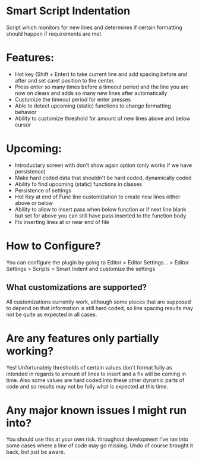 # Smart Script Indentation
Script which monitors for new lines and determines if certain formatting should happen if requirements are met

# Features:
- Hot key (Shift + Enter) to take current line and add spacing before and after and set caret position to the center.
- Press enter so many times before a timeout period and the line you are now on clears and adds so many new lines after automatically
- Customize the timeout period for enter presses
- Able to detect upcoming (static) functions to change formatting behavior
- Ability to customize threshold for amount of new lines above and below cursor

# Upcoming:
- Introductary screen with don't show again option (only works if we have persistence)
- Make hard coded data that shouldn't be hard coded, dynamically coded
- Ability fo find upcoming (static) functions in classes
- Persistence of settings
- Hot Key at end of Func line customization to create new lines either above or below
- Ability to allow to insert pass when below function or if next line blank but set for above you can still have pass inserted to the function body
- Fix inserting lines at or near end of file

# How to Configure?
  You can configure the plugin by going to Editor > Editor Settings... > Editor Settings > Scripts > Smart Indent and customize the settings

## What customizations are supported?
  All customizations currently work, although some pieces that are supposed to depend on that information is still hard coded, so line spacing results may not be quite as expected in all cases.

# Are any features only partially working?

Yes! Unfortunately thresholds of certain values don't format fully as intended in regards to amount of lines to insert and a fix will be coming in time. Also some values are hard coded into these other dynamic parts of code and so results may not be fully what is expected at this time.

# Any major known issues I might run into?

You should use this at your own risk. throughout development I've ran into some cases where a line of code may go missing. Undo of course brought it back, but just be aware.
